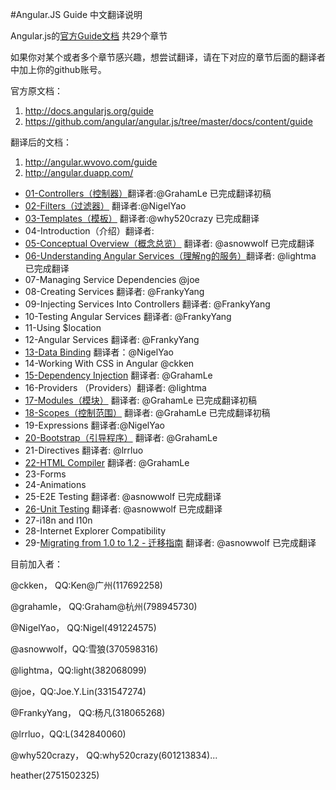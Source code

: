 #Angular.JS Guide 中文翻译说明

Angular.js的[官方Guide文档](http://docs.angularjs.org/guide) 共29个章节

如果你对某个或者多个章节感兴趣，想尝试翻译，请在下对应的章节后面的翻译者中加上你的github账号。

官方原文档：

1. http://docs.angularjs.org/guide
1. https://github.com/angular/angular.js/tree/master/docs/content/guide

翻译后的文档：

1. http://angular.wvovo.com/guide
1. http://angular.duapp.com/

* [01-Controllers（控制器）](http://angular.duapp.com/guide/controller)翻译者:@GrahamLe 已完成翻译初稿
* [02-Filters（过滤器）](http://angular.duapp.com/guide/filter) 翻译者:@NigelYao
* [03-Templates（模板）](http://angular.duapp.com/guide/templates) 翻译者:@why520crazy 已完成翻译
* 04-Introduction（介绍）翻译者:
* [05-Conceptual Overview（概念总览）](http://angular.duapp.com/guide/concepts) 翻译者: @asnowwolf 已完成翻译
* [06-Understanding Angular Services（理解ng的服务）](http://angular.duapp.com/guide/dev_guide.services.understanding_services)翻译者: @lightma 已完成翻译
* 07-Managing Service Dependencies @joe
* 08-Creating Services 翻译者: @FrankyYang
* 09-Injecting Services Into Controllers 翻译者: @FrankyYang
* 10-Testing Angular Services 翻译者: @FrankyYang
* 11-Using $location
* 12-Angular Services 翻译者: @FrankyYang
* [13-Data Binding](http://angular.duapp.com/guide/databinding) 翻译者：@NigelYao
* 14-Working With CSS in Angular @ckken
* [15-Dependency Injection](http://angular.duapp.com/guide/di) 翻译者: @GrahamLe
* 16-Providers （Providers）翻译者: @lightma
* [17-Modules（模块）](http://angular.duapp.com/guide/module) 翻译者: @GrahamLe 已完成翻译初稿
* [18-Scopes（控制范围）](http://angular.duapp.com/guide/scope) 翻译者: @GrahamLe 已完成翻译初稿
* 19-Expressions 翻译者:@NigelYao
* [20-Bootstrap（引导程序）](http://angular.duapp.com/guide/bootstrap) 翻译者: @GrahamLe
* 21-Directives 翻译者: @lrrluo
* [22-HTML Compiler](http://angular.duapp.com/guide/compiler) 翻译者: @GrahamLe
* 23-Forms
* 24-Animations
* 25-E2E Testing 翻译者: @asnowwolf 已完成翻译
* [26-Unit Testing](http://angular.duapp.com/guide/dev_guide.unit-testing) 翻译者: @asnowwolf 已完成翻译
* 27-i18n and l10n
* 28-Internet Explorer Compatibility
* 29-[Migrating from 1.0 to 1.2 - 迁移指南](http://angular.duapp.com/guide/migration) 翻译者: @asnowwolf 已完成翻译

目前加入者：

@ckken， QQ:Ken@广州(117692258)

@grahamle， QQ:Graham@杭州(798945730)  

@NigelYao， QQ:Nigel(491224575)

@asnowwolf，QQ:雪狼(370598316)

@lightma，QQ:light(382068099)

@joe，QQ:Joe.Y.Lin(331547274)

@FrankyYang， QQ:杨凡(318065268) 

@lrrluo，QQ:L(342840060) 

@why520crazy， QQ:why520crazy(601213834)...

heather(2751502325)
